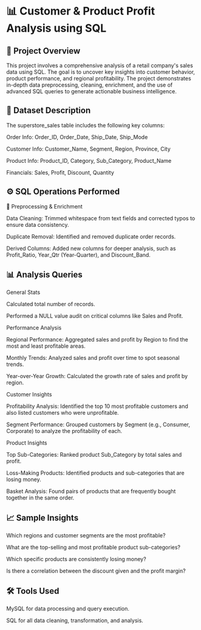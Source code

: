 
# 📊 Customer & Product Profit Analysis using SQL
## 📝 Project Overview
This project involves a comprehensive analysis of a retail company's sales data using SQL. The goal is to uncover key insights into customer behavior, product performance, and regional profitability. The project demonstrates in-depth data preprocessing, cleaning, enrichment, and the use of advanced SQL queries to generate actionable business intelligence.

## 📂 Dataset Description
The superstore_sales table includes the following key columns:

Order Info: Order_ID, Order_Date, Ship_Date, Ship_Mode

Customer Info: Customer_Name, Segment, Region, Province, City

Product Info: Product_ID, Category, Sub_Category, Product_Name

Financials: Sales, Profit, Discount, Quantity

## ⚙️ SQL Operations Performed

🔧 Preprocessing & Enrichment

Data Cleaning: Trimmed whitespace from text fields and corrected typos to ensure data consistency.

Duplicate Removal: Identified and removed duplicate order records.

Derived Columns: Added new columns for deeper analysis, such as Profit_Ratio, Year_Qtr (Year-Quarter), and Discount_Band.

## 📊 Analysis Queries

General Stats

Calculated total number of records.

Performed a NULL value audit on critical columns like Sales and Profit.

Performance Analysis

Regional Performance: Aggregated sales and profit by Region to find the most and least profitable areas.

Monthly Trends: Analyzed sales and profit over time to spot seasonal trends.

Year-over-Year Growth: Calculated the growth rate of sales and profit by region.

Customer Insights

Profitability Analysis: Identified the top 10 most profitable customers and also listed customers who were unprofitable.

Segment Performance: Grouped customers by Segment (e.g., Consumer, Corporate) to analyze the profitability of each.

Product Insights

Top Sub-Categories: Ranked product Sub_Category by total sales and profit.

Loss-Making Products: Identified products and sub-categories that are losing money.

Basket Analysis: Found pairs of products that are frequently bought together in the same order.

## 📈 Sample Insights

Which regions and customer segments are the most profitable?

What are the top-selling and most profitable product sub-categories?

Which specific products are consistently losing money?

Is there a correlation between the discount given and the profit margin?

## 🛠️ Tools Used

MySQL for data processing and query execution.

SQL for all data cleaning, transformation, and analysis.

